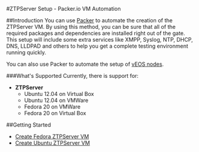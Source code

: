 #ZTPServer Setup - Packer.io VM Automation

##Introduction
You can use [Packer](https://packer.io) to automate the creation of the ZTPServer VM.
By using this method, you can be sure that all of the required packages and dependencies are installed right out of the gate. This setup will include some extra services like XMPP, Syslog, NTP, DHCP, DNS, LLDPAD and others to help you get a complete testing environment running quickly.

You can also use Packer to automate the setup of [vEOS nodes](https://github.com/arista-eosplus/packer-veos).

###What's Supported
Currently, there is support for:

* **ZTPServer**
  * Ubuntu 12.04 on Virtual Box
  * Ubuntu 12.04 on VMWare
  * Fedora 20 on VMWare
  * Fedora 20 on Virtual Box


##Getting Started

 * [Create Fedora ZTPServer VM](https://github.com/arista-eosplus/packer-ztpserver/tree/master/Fedora)
 * [Create Ubuntu ZTPServer VM](https://github.com/arista-eosplus/packer-ztpserver/tree/master/Ubuntu)
